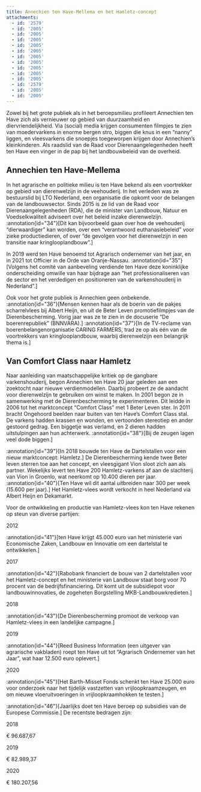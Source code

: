 ```yaml
---
title: Annechien ten Have-Mellema en het Hamletz-concept
attachments:
  - id: '2579'
  - id: '2005'
  - id: '2005'
  - id: '2005'
  - id: '2005'
  - id: '2005'
  - id: '2005'
  - id: '2005'
  - id: '2005'
  - id: '2005'
  - id: '2005'
  - id: '2579'
  - id: '2005'
  - id: '2005'
---
```

Zowel bij het grote publiek als in het beroepsmilieu profileert Annechien ten Have zich als vernieuwer op gebied van duurzaamheid en diervriendelijkheid. Via (social) media krijgen consumenten filmpjes te zien van moedervarkens in enorme bergen stro, biggen die knus in een “nanny” liggen, en vleesvarkens die snoepjes toegeworpen krijgen door Annechien’s kleinkinderen. Als raadslid van de Raad voor Dierenaangelegenheden heeft ten Have een vinger in de pap bij het landbouwbeleid van de overheid.

## Annechien ten Have-Mellema

In het agrarische en politieke milieu is ten Have bekend als een voortrekker op gebied van dierenwelzijn in de veehouderij. In het verleden was ze bestuurslid bij LTO Nederland, een organisatie die opkomt voor de belangen van de landbouwsector. Sinds 2015 is ze lid van de Raad voor Dierenaangelegenheden (RDA), die de minister van Landbouw, Natuur en Voedselkwaliteit adviseert over het beleid inzake dierenwelzijn. :annotation{id="34"}[Dit kan bijvoorbeeld gaan over hoe de veehouderij “dierwaardiger” kan worden, over een “verantwoord euthanasiebeleid” voor zieke productiedieren, of over “de gevolgen voor het dierenwelzijn in een transitie naar kringlooplandbouw”.]

In 2019 werd ten Have benoemd tot Agrarisch ondernemer van het jaar, en in 2021 tot Officier in de Orde van Oranje-Nassau. :annotation{id="35"}[Volgens het comité van aanbeveling verdiende ten Have deze koninklijke onderscheiding omwille van haar bijdrage aan “het professionaliseren van de sector en het verdedigen en positioneren van de varkenshouderij in Nederland”.]

Ook voor het grote publiek is Annechien geen onbekende. :annotation{id="36"}[Mensen kennen haar als de boerin van de pakjes scharrelvlees bij Albert Heijn, en uit de Beter Leven promotiefilmpjes van de Dierenbescherming. Vorig jaar was ze te zien in de docuserie “De boerenrepubliek” (BNNVARA).] :annotation{id="37"}[In de TV-reclame van boerenbelangenorganisatie CARING FARMERS, trad ze op als één van de voortrekkers van kringlooplandbouw, waarbij dierenwelzijn een belangrijk thema is.]

## Van Comfort Class naar Hamletz

Naar aanleiding van maatschappelijke kritiek op de gangbare varkenshouderij, begon Annechien ten Have 20 jaar geleden aan een zoektocht naar nieuwe verdienmodellen. Daarbij probeert ze de aandacht voor dierenwelzijn te gebruiken om winst te maken. In 2001 begon ze in samenwerking met de Dierenbescherming te experimenteren. Dit leidde in 2006 tot het marktconcept “Comfort Class” met 1 Beter Leven ster. In 2011 bracht Ongehoord beelden naar buiten van ten Have’s Comfort Class stal. De varkens hadden krassen en wonden, en vertoonden stereotiep en ander gestoord gedrag. Een biggetje was verlamd, en 2 dieren hadden uitstulpingen aan hun achterwerk. :annotation{id="38"}[Bij de zeugen lagen veel dode biggen.]

:annotation{id="39"}[In 2018 bouwde ten Have de Dartelstallen voor een nieuw marktconcept: Hamletz.] De Dierenbescherming kende twee Beter leven sterren toe aan het concept, en vleesgigant Vion sloot zich aan als partner. Wekelijks levert ten Have 200 Hamletz-varkens af aan de slachterij van Vion in Groenlo, wat neerkomt op 10.400 dieren per jaar. :annotation{id="40"}[Ten Have wil dit aantal uitbreiden naar 300 per week (15.600 per jaar).] Het Hamletz-vlees wordt verkocht in heel Nederland via Albert Heijn en Dekamarkt.

Voor de ontwikkeling en productie van Hamletz-vlees kon ten Have rekenen op steun van diverse partijen:

2012

:annotation{id="41"}[ten Have krijgt 45.000 euro van het ministerie van Economische Zaken, Landbouw en Innovatie om een dartelstal te ontwikkelen.]

2017

:annotation{id="42"}[Rabobank financiert de bouw van 2 dartelstallen voor het Hamletz-concept en het ministerie van Landbouw staat borg voor 70 procent van de bedrijfsfinanciering. Dit komt uit de subsidiepot voor landbouwinnovaties, de zogeheten Borgstelling MKB-Landbouwkredieten.]

2018

:annotation{id="43"}[De Dierenbescherming promoot de verkoop van Hamletz-vlees in een landelijke campagne.]

2019

:annotation{id="44"}[Reed Business Information (een uitgever van agrarische vakbladen) roept ten Have uit tot “Agrarisch Ondernemer van het Jaar”, wat haar 12.500 euro oplevert.]

2020

:annotation{id="45"}[Het Barth-Misset Fonds schenkt ten Have 25.000 euro voor onderzoek naar het tijdelijk vastzetten van vrijloopkraamzeugen, en om nieuwe vloeruitvoeringen in vrijloopkraamhokken te testen.]

:annotation{id="46"}[Jaarlijks doet ten Have beroep op subsidies van de Europese Commissie.] De recentste bedragen zijn:

2018

€ 96.687,67

2019

€ 82.989,37

2020

€ 180.207,56
